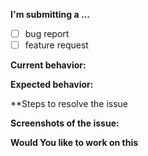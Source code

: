 **I'm submitting a ...**
- [ ] bug report
- [ ] feature request

**Current behavior:**
<!-- How the bug manifests. -->

**Expected behavior:**
<!-- Behavior would be without the bug. -->

**Steps to resolve the issue
<!-- How will you solve the issue?. -->

**Screenshots of the issue:**
<!-- Attach a screenshot of the issue here. -->

**Would You like to work on this**
<!-- PLease mention whether you are working or is it open for someone to claim. -->
